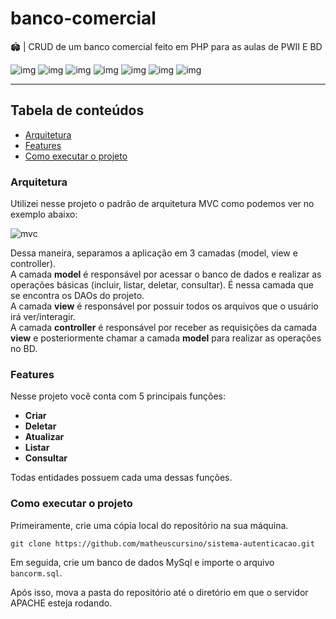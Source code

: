# banco-comercial

🏟️ | CRUD de um banco comercial feito em PHP para as aulas de PWII E BD

![img](https://img.shields.io/badge/PHP-777BB4?style=for-the-badge&logo=php&logoColor=white)
![img](https://img.shields.io/badge/JavaScript-323330?style=for-the-badge&logo=javascript&logoColor=F7DF1E)
![img](https://img.shields.io/badge/Bulma-00D1B2?style=for-the-badge&logo=Bulma&logoColor=white)
![img](https://img.shields.io/badge/HTML5-E34F26?style=for-the-badge&logo=html5&logoColor=white)
![img](https://img.shields.io/badge/CSS3-1572B6?style=for-the-badge&logo=css3&logoColor=white)
![img](https://img.shields.io/badge/MySQL-005C84?style=for-the-badge&logo=mysql&logoColor=white)
![img](https://img.shields.io/badge/Apache-D22128?style=for-the-badge&logo=Apache&logoColor=white)

---

## Tabela de conteúdos

- [Arquitetura](#arquitetura)
- [Features](#features)
- [Como executar o projeto](#como-executar-o-projeto)

<a name="arquitetura"></a>

### Arquitetura

Utilizei nesse projeto o padrão de arquitetura MVC como podemos ver no exemplo abaixo:

![mvc](https://github.com/matheuscursino/sistema-autenticacao/assets/142545274/29bba093-9edf-47a3-822b-36cc49535583)

Dessa maneira, separamos a aplicação em 3 camadas (model, view e controller). <br>
A camada **model** é responsável por acessar o banco de dados e realizar as operações básicas (incluir, listar, deletar, consultar). É nessa camada que se encontra os DAOs do projeto. <br>
A camada **view** é responsável por possuir todos os arquivos que o usuário irá ver/interagir. <br>
A camada **controller** é responsável por receber as requisições da camada **view** e posteriormente chamar a camada **model** para realizar as operações no BD.

<a name="features"></a>

### Features

Nesse projeto você conta com 5 principais funções:

- **Criar**
- **Deletar**
- **Atualizar**
- **Listar**
- **Consultar**

Todas entidades possuem cada uma dessas funções.

<a name="como-executar-o-projeto"></a>

### Como executar o projeto

Primeiramente, crie uma cópia local do repositório na sua máquina.

`git clone https://github.com/matheuscursino/sistema-autenticacao.git`

Em seguida, crie um banco de dados MySql e importe o arquivo `bancorm.sql`.

Após isso, mova a pasta do repositório até o diretório em que o servidor APACHE esteja rodando.

